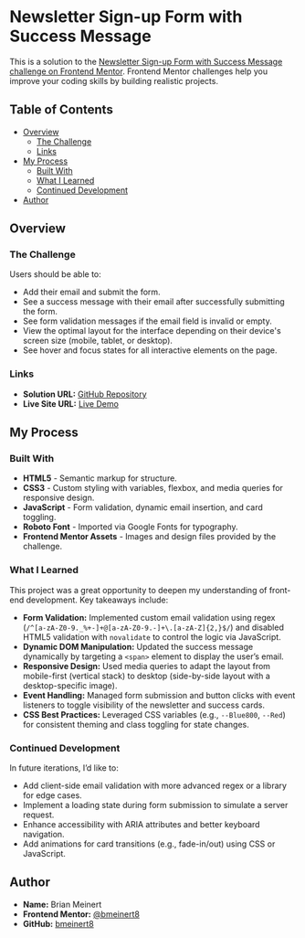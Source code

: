 # Newsletter Sign-up Form with Success Message

This is a solution to the [Newsletter Sign-up Form with Success Message challenge on Frontend Mentor](https://www.frontendmentor.com/challenges/newsletter-signup-form-with-success-message-3FC1AZbN2). Frontend Mentor challenges help you improve your coding skills by building realistic projects.

## Table of Contents
- [Overview](#overview)
  - [The Challenge](#the-challenge)
  - [Links](#links)
- [My Process](#my-process)
  - [Built With](#built-with)
  - [What I Learned](#what-i-learned)
  - [Continued Development](#continued-development)
- [Author](#author)

## Overview

### The Challenge

Users should be able to:
- Add their email and submit the form.
- See a success message with their email after successfully submitting the form.
- See form validation messages if the email field is invalid or empty.
- View the optimal layout for the interface depending on their device's screen size (mobile, tablet, or desktop).
- See hover and focus states for all interactive elements on the page.

### Links

- **Solution URL:** [GitHub Repository](https://github.com/bmeinert8/newsletter-sign-up)  
- **Live Site URL:** [Live Demo](https://bmeinert8.github.io/newsletter-sign-up/)  

## My Process

### Built With

- **HTML5** - Semantic markup for structure.
- **CSS3** - Custom styling with variables, flexbox, and media queries for responsive design.
- **JavaScript** - Form validation, dynamic email insertion, and card toggling.
- **Roboto Font** - Imported via Google Fonts for typography.
- **Frontend Mentor Assets** - Images and design files provided by the challenge.

### What I Learned

This project was a great opportunity to deepen my understanding of front-end development. Key takeaways include:
- **Form Validation:** Implemented custom email validation using regex (`/^[a-zA-Z0-9._%+-]+@[a-zA-Z0-9.-]+\.[a-zA-Z]{2,}$/`) and disabled HTML5 validation with `novalidate` to control the logic via JavaScript.
- **Dynamic DOM Manipulation:** Updated the success message dynamically by targeting a `<span>` element to display the user’s email.
- **Responsive Design:** Used media queries to adapt the layout from mobile-first (vertical stack) to desktop (side-by-side layout with a desktop-specific image).
- **Event Handling:** Managed form submission and button clicks with event listeners to toggle visibility of the newsletter and success cards.
- **CSS Best Practices:** Leveraged CSS variables (e.g., `--Blue800`, `--Red`) for consistent theming and class toggling for state changes.

### Continued Development

In future iterations, I’d like to:
- Add client-side email validation with more advanced regex or a library for edge cases.
- Implement a loading state during form submission to simulate a server request.
- Enhance accessibility with ARIA attributes and better keyboard navigation.
- Add animations for card transitions (e.g., fade-in/out) using CSS or JavaScript.

## Author

- **Name:** Brian Meinert
- **Frontend Mentor:** [@bmeinert8](https://www.frontendmentor.io/profile/bmeinert8) 
- **GitHub:** [bmeinert8](https://github.com/bmeinert8)
